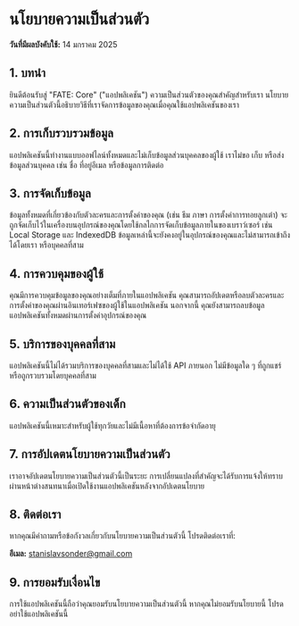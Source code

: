 # นโยบายความเป็นส่วนตัว

**วันที่มีผลบังคับใช้:** 14 มกราคม 2025

## 1. บทนำ

ยินดีต้อนรับสู่ "FATE: Core" ("แอปพลิเคชัน") ความเป็นส่วนตัวของคุณสำคัญสำหรับเรา นโยบายความเป็นส่วนตัวนี้อธิบายวิธีที่เราจัดการข้อมูลของคุณเมื่อคุณใช้แอปพลิเคชันของเรา

## 2. การเก็บรวบรวมข้อมูล

แอปพลิเคชันนี้ทำงานแบบออฟไลน์ทั้งหมดและไม่เก็บข้อมูลส่วนบุคคลของผู้ใช้ เราไม่ขอ เก็บ หรือส่งข้อมูลส่วนบุคคล เช่น ชื่อ ที่อยู่อีเมล หรือข้อมูลการติดต่อ

## 3. การจัดเก็บข้อมูล

ข้อมูลทั้งหมดที่เกี่ยวข้องกับตัวละครและการตั้งค่าของคุณ (เช่น ธีม ภาษา การตั้งค่าการทอยลูกเต๋า) จะถูกจัดเก็บไว้ในเครื่องบนอุปกรณ์ของคุณโดยใช้กลไกการจัดเก็บข้อมูลภายในของเบราว์เซอร์ เช่น Local Storage และ IndexedDB ข้อมูลเหล่านี้จะยังคงอยู่ในอุปกรณ์ของคุณและไม่สามารถเข้าถึงได้โดยเรา หรือบุคคลที่สาม

## 4. การควบคุมของผู้ใช้

คุณมีการควบคุมข้อมูลของคุณอย่างเต็มที่ภายในแอปพลิเคชัน คุณสามารถอัปเดตหรือลบตัวละครและการตั้งค่าของคุณผ่านอินเทอร์เฟซของผู้ใช้ในแอปพลิเคชัน นอกจากนี้ คุณยังสามารถลบข้อมูลแอปพลิเคชันทั้งหมดผ่านการตั้งค่าอุปกรณ์ของคุณ

## 5. บริการของบุคคลที่สาม

แอปพลิเคชันนี้ไม่ได้รวมบริการของบุคคลที่สามและไม่ได้ใช้ API ภายนอก ไม่มีข้อมูลใด ๆ ที่ถูกแชร์หรือถูกรวบรวมโดยบุคคลที่สาม

## 6. ความเป็นส่วนตัวของเด็ก

แอปพลิเคชันนี้เหมาะสำหรับผู้ใช้ทุกวัยและไม่มีเนื้อหาที่ต้องการข้อจำกัดอายุ

## 7. การอัปเดตนโยบายความเป็นส่วนตัว

เราอาจอัปเดตนโยบายความเป็นส่วนตัวนี้เป็นระยะ การเปลี่ยนแปลงที่สำคัญจะได้รับการแจ้งให้ทราบผ่านหน้าต่างสนทนาเมื่อเปิดใช้งานแอปพลิเคชันหลังจากอัปเดตนโยบาย

## 8. ติดต่อเรา

หากคุณมีคำถามหรือข้อกังวลเกี่ยวกับนโยบายความเป็นส่วนตัวนี้ โปรดติดต่อเราที่:

**อีเมล:** [stanislavsonder@gmail.com](mailto:stanislavsonder@gmail.com)

## 9. การยอมรับเงื่อนไข

การใช้แอปพลิเคชันนี้ถือว่าคุณยอมรับนโยบายความเป็นส่วนตัวนี้ หากคุณไม่ยอมรับนโยบายนี้ โปรดอย่าใช้แอปพลิเคชันนี้
